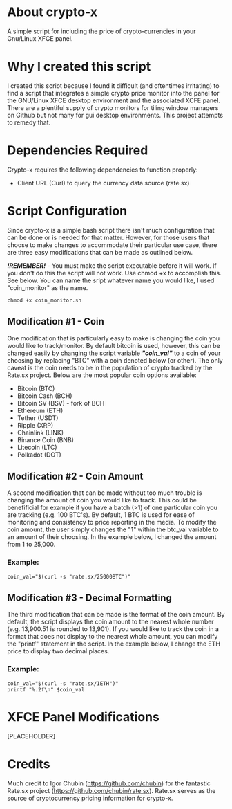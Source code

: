 # About crypto-x
A simple script for including the price of crypto-currencies in your Gnu/Linux XFCE panel.

# Why I created this script
I created this script because I found it difficult (and oftentimes irritating) to find a script that integrates a simple crypto price monitor into the panel for the GNU/Linux XFCE desktop environment and the associated XCFE panel. There are a plentiful supply of crypto monitors for tiling window managers on Github but not many for gui desktop environments. This project attempts to remedy that.

# Dependencies Required
Crypto-x requires the following dependencies to function properly:
- Client URL (Curl) to query the currency data source (rate.sx) 

# Script Configuration
Since crypto-x is a simple bash script there isn't much configuration that can be done or is needed for that matter. However, for those users that choose to make changes to accommodate their particular use case, there are three easy modifications that can be made as outlined below. 

***!REMEMBER!*** -  You must make the script executable before it will work. If you don't do this the script will not work.  Use chmod +x to accomplish this. See below. You can name the sript whatever name you would like, I used "coin_monitor" as the name.

```
chmod +x coin_monitor.sh
```


## Modification #1 - Coin
One modification that is particularly easy to make is changing the coin you would like to track/monitor. By default bitcoin is used, however, this can be changed easily by changing the script variable ***"coin_val"*** to a coin of your choosing by replacing "BTC" with a coin denoted below (or other). The only caveat is the coin needs to be in the population of crypto tracked by the Rate.sx project. Below are the most popular coin options available:

- Bitcoin (BTC)
- Bitcoin Cash (BCH)
- Bitcoin SV (BSV) - fork of BCH
- Ethereum (ETH)
- Tether (USDT)
- Ripple (XRP)
- Chainlink (LINK)
- Binance Coin (BNB)
- Litecoin (LTC)
- Polkadot (DOT)

## Modification #2 - Coin Amount
A second modification that can be made without too much trouble is changing the amount of coin you would like to track. This could be benefificial for example if you have a batch (>1) of one particular coin you are tracking (e.g. 100 BTC's). By default, 1 BTC is used for ease of monitoring and consistency to price reporting in the media. To modify the coin amount, the user simply changes the "1" within the btc_val variable to an amount of their choosing. In the example below, I changed the amount from 1 to 25,000.

### Example:

```
coin_val="$(curl -s "rate.sx/25000BTC")"
```

## Modification #3 - Decimal Formatting
The third modification that can be made is the format of the coin amount. By default, the script displays the coin amount to the nearest whole number (e.g. 13,900.51 is rounded to 13,901). If you would like to track the coin in a format that does not display to the nearest whole amount, you can modify the "printf" statement in the script. In the example below, I change the ETH price to display two decimal places.

### Example:

```
coin_val="$(curl -s "rate.sx/1ETH")"
printf "%.2f\n" $coin_val
```
# XFCE Panel Modifications
[PLACEHOLDER]

# Credits
Much credit to Igor Chubin (https://github.com/chubin) for the fantastic Rate.sx project (https://github.com/chubin/rate.sx). Rate.sx serves as the source of cryptocurrency pricing information for crypto-x.
